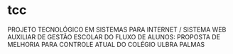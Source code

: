 # tcc
PROJETO TECNOLÓGICO EM SISTEMAS PARA INTERNET / SISTEMA WEB AUXILIAR DE GESTÃO ESCOLAR DO FLUXO DE ALUNOS: PROPOSTA DE MELHORIA PARA CONTROLE ATUAL DO COLÉGIO ULBRA PALMAS
